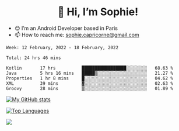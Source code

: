 <h1 align="center"> 👋 Hi, I’m Sophie! </h1>  

- 😊 I’m an Android Developer based in Paris
- 📫 How to reach me: sophie.capricorne@gmail.com


<!--START_SECTION:waka-->
```text
Week: 12 February, 2022 - 18 February, 2022

Total: 24 hrs 46 mins

Kotlin       17 hrs          █████████████████░░░░░░░░   68.63 % 
Java         5 hrs 16 mins   █████▒░░░░░░░░░░░░░░░░░░░   21.27 % 
Properties   1 hr 8 mins     █░░░░░░░░░░░░░░░░░░░░░░░░   04.62 % 
XML          39 mins         ▓░░░░░░░░░░░░░░░░░░░░░░░░   02.63 % 
Groovy       28 mins         ▒░░░░░░░░░░░░░░░░░░░░░░░░   01.89 % 
```
<!--END_SECTION:waka-->

[![My GitHub stats](https://github-readme-stats.vercel.app/api?username=sophicapri&show_icons=true&theme=buefy)](https://github.com/anuraghazra/github-readme-stats)

[![Top Languages](https://github-readme-stats.vercel.app/api/top-langs/?username=sophicapri&langs_count=2&layout=compact)](https://github.com/anuraghazra/github-readme-stats)

![](https://github-readme-streak-stats.herokuapp.com/?user=sophicapri)
